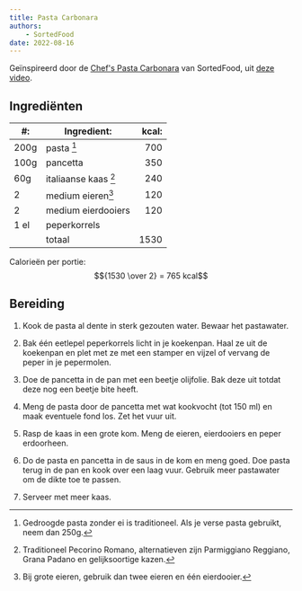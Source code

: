 ```yaml
---
title: Pasta Carbonara
authors:
    - SortedFood
date: 2022-08-16
---
```


Geïnspireerd door de [Chef's Pasta Carbonara](https://sortedfood.com/2022/02/10/chefs-classic-carbonara-recipe/) van SortedFood, uit [deze video](https://www.youtube.com/watch?v=VeUGUxSk4D4).

## Ingrediënten

| #:   | Ingredient:          | kcal: |
| ---- | -------------------- | ----: |
| 200g | pasta [^1]           |   700 |
| 100g | pancetta             |   350 |
| 60g  | italiaanse kaas [^2] |   240 |
| 2    | medium eieren[^3]    |   120 |
| 2    | medium eierdooiers   |   120 |
| 1 el | peperkorrels         |       |
|      | totaal               |  1530 |

[^1]: Gedroogde pasta zonder ei is traditioneel. Als je verse pasta gebruikt, neem dan 250g.
[^2]: Traditioneel Pecorino Romano, alternatieven zijn Parmiggiano Reggiano, Grana Padano en gelijksoortige kazen.
[^3]: Bij grote eieren, gebruik dan twee eieren en één eierdooier.

Calorieën per portie: $${1530 \over 2} = 765 kcal$$

## Bereiding

1. Kook de pasta al dente in sterk gezouten water. Bewaar het pastawater.

2. Bak één eetlepel peperkorrels licht in je koekenpan. Haal ze uit de koekenpan en plet met ze met een stamper en vijzel of vervang de peper in je pepermolen.

3. Doe de pancetta in de pan met een beetje olijfolie. Bak deze uit totdat deze nog een beetje bite heeft.

4. Meng de pasta door de pancetta met wat kookvocht (tot 150 ml) en maak eventuele fond los. Zet het vuur uit.

5. Rasp de kaas in een grote kom. Meng de eieren, eierdooiers en peper erdoorheen.

6. Do de pasta en pancetta in de saus in de kom en meng goed. Doe pasta terug in de pan en kook over een laag vuur. Gebruik meer pastawater om de dikte toe te passen.

7. Serveer met meer kaas.

